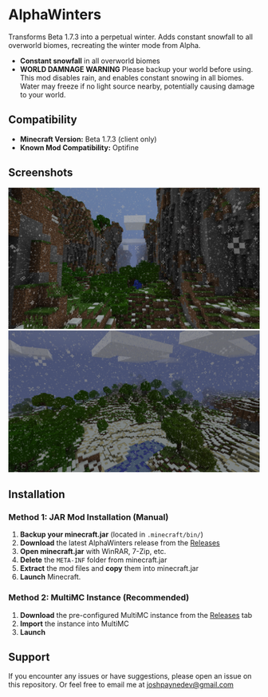 # AlphaWinters

Transforms Beta 1.7.3 into a perpetual winter. Adds constant snowfall to all overworld biomes, recreating the winter mode from Alpha.

- **Constant snowfall** in all overworld biomes
- **WORLD DAMNAGE WARNING** Please backup your world before using. This mod disables rain, and enables constant snowing in all biomes. Water may freeze if no light source nearby, potentially causing damage to your world.

## Compatibility

- **Minecraft Version:** Beta 1.7.3 (client only)
- **Known Mod Compatibility:** Optifine 

## Screenshots
![](screenshots/v1.0_gargamel_0.png)
![](screenshots/v1.0_gargamel_1.png)

## Installation

### Method 1: JAR Mod Installation (Manual)

1. **Backup your minecraft.jar** (located in `.minecraft/bin/`)
2. **Download** the latest AlphaWinters release from the [Releases](../../releases)
3. **Open minecraft.jar** with WinRAR, 7-Zip, etc.
4. **Delete** the `META-INF` folder from minecraft.jar
5. **Extract** the mod files and **copy** them into minecraft.jar
6. **Launch** Minecraft.

### Method 2: MultiMC Instance (Recommended)

1. **Download** the pre-configured MultiMC instance from the [Releases](../../releases) tab
2. **Import** the instance into MultiMC
3. **Launch**

## Support

If you encounter any issues or have suggestions, please open an issue on this repository.
Or feel free to email me at joshpaynedev@gmail.com

